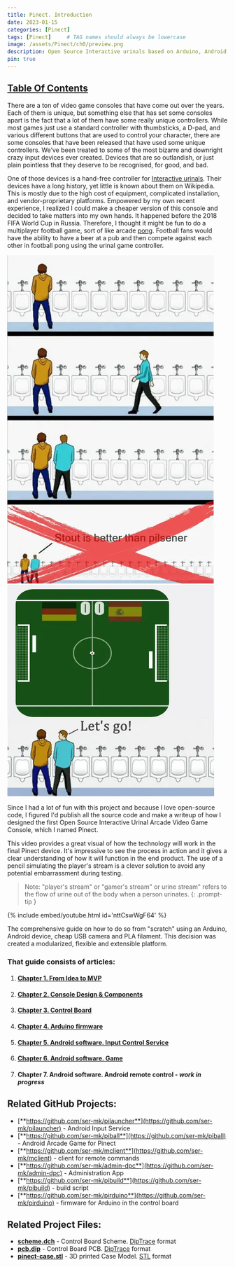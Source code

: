 ```yaml
---
title: Pinect. Introduction
date: 2023-01-15
categories: [Pinect]
tags: [Pinect]     # TAG names should always be lowercase
image: /assets/Pinect/ch0/preview.png
description: Open Source Interactive urinals based on Arduino, Android, 3D printing
pin: true
---
```


## [Table Of Contents](#that-guide-consists-of-articles)

There are a ton of video game consoles that have come out over the years. Each of them is unique, but something else that has set some consoles apart is the fact that a lot of them have some really unique controllers. 
While most games just use a standard controller with thumbsticks, a D-pad, and various different buttons that are used to control your character, there are some consoles that have been released that have used some unique controllers. 
We’ve been treated to some of the most bizarre and downright crazy input devices ever created. Devices that are so outlandish, or just plain pointless that they deserve to be recognised, for good, and bad.

One of those devices is a hand-free controller for [Interactive urinals](https://en.wikipedia.org/wiki/Interactive_urinal). Their devices have a long history, yet little is known about them on Wikipedia. This is mostly due to the high cost of equipment, complicated installation, and vendor-proprietary platforms. Empowered by my own recent experience, I realized I could make a cheaper version of this console and decided to take matters into my own hands. It happened before the 2018 FIFA World Cup in Russia. Therefore, I thought it might be fun to do a multiplayer football game, sort of like arcade [pong](https://en.wikipedia.org/wiki/Pong). Football fans would have the ability to have a beer at a pub and then compete against each other in football pong using the urinal game controller.

![Bad Toilet Etiquette](/assets/Pinect/ch0/Urinal_Etiquette.webp "Bad Toilet Etiquette")
![Pinect game offer](/assets/Pinect/ch0/footbal_game.webp "Pinect game offer")

Since I had a lot of fun with this project and because I love open-source code, I figured I'd publish all the source code and make a writeup of how I designed the first Open Source Interactive Urinal Arcade Video Game Console, which I named Pinect.

This video provides a great visual of how the technology will work in the final Pinect device. It's impressive to see the process in action and it gives a clear understanding of how it will function in the end product. The use of a pencil simulating the player's stream is a clever solution to avoid any potential embarrassment during testing.

> Note: "player's stream" or "gamer's stream" or urine stream" refers to the flow of urine out of the body when a person urinates.
{: .prompt-tip }

<!--  <style>
    video {
        height: 100%;
        width: 100%;
        object-fit: cover; // use "cover" to avoid distortion
                position: absolute;

    }
</style>
<center>
<video autoplay loop muted playsinline>
    <source src="/assets/Pinect/ch0/demo.mp4" type="video/mp4">
    Your browser does not support HTML5 video.       
</video>
</center> -->

{% include embed/youtube.html id='nttCswWgF64' %}



The comprehensive guide on how to do so from "scratch" using an Arduino, Android device, cheap USB camera and PLA filament. This decision was created a modularized, flexible and extensible platform.

### That guide consists of articles:

1. #### [**Chapter 1. From Idea to MVP**](/pinect/Pinect-idea2mvp/)
2. #### [**Chapter 2. Console Design & Components**](/pinect/Components/)
3. #### [**Chapter 3. Control Board**](/pinect/controlboard/)
4. #### [**Chapter 4. Arduino firmware**](/pinect/arduino/)
5. #### [**Chapter 5. Android software. Input Control Service**](/pinect/android1nput/)
6. #### [**Chapter 6. Android software. Game**](/pinect/androidgame/)
7. #### Chapter 7. Android software. Android remote control - *work in progress* 


## Related GitHub Projects:

- [**https://github.com/ser-mk/pilauncher**](https://github.com/ser-mk/pilauncher) - Android Input Service
- [**https://github.com/ser-mk/piball**](https://github.com/ser-mk/piball) - Android Arcade Game for Pinect
- [**https://github.com/ser-mk/mclient**](https://github.com/ser-mk/mclient) - client for remote commands
- [**https://github.com/ser-mk/admin-dpc**](https://github.com/ser-mk/admin-dpc) - Administration App
- [**https://github.com/ser-mk/pibuild**](https://github.com/ser-mk/pibuild) - build script
- [**https://github.com/ser-mk/pirduino**](https://github.com/ser-mk/pirduino) - firmware for Arduino in the control board

## Related Project Files:

- [**scheme.dch**](https://ser-mk.github.io/assets/Pinect/ch2/scheme.dch) - Control Board Scheme. [DipTrace](https://diptrace.com/) format
- [**pcb.dip**](https://ser-mk.github.io/assets/Pinect/ch2/pcb.dip) - Control Board PCB. [DipTrace](https://diptrace.com/) format
- [**pinect-case.stl**](https://ser-mk.github.io/assets/Pinect/ch1/pinect-box-19.stl) - 3D printed Case Model. [STL](https://www.viewstl.com/) format